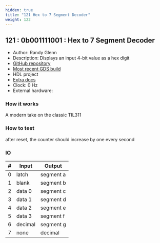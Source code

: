 ```yaml
---
hidden: true
title: "121 Hex to 7 Segment Decoder"
weight: 122
---
```


## 121 : 0b001111001 : Hex to 7 Segment Decoder

* Author: Randy Glenn
* Description: Displays an input 4-bit value as a hex digit
* [GitHub repository](https://github.com/rglenn/tt02-rglenn-hex-to-7-seg)
* [Most recent GDS build](https://github.com/rglenn/tt02-rglenn-hex-to-7-seg/actions/runs/3598979880)
* HDL project
* [Extra docs]()
* Clock: 0 Hz
* External hardware: 



### How it works

A modern take on the classic TIL311

### How to test

after reset, the counter should increase by one every second

### IO

| # | Input        | Output       |
|---|--------------|--------------|
| 0 | latch  | segment a |
| 1 | blank  | segment b |
| 2 | data 0  | segment c |
| 3 | data 1  | segment d |
| 4 | data 2  | segment e |
| 5 | data 3  | segment f |
| 6 | decimal  | segment g |
| 7 | none  | decimal |
